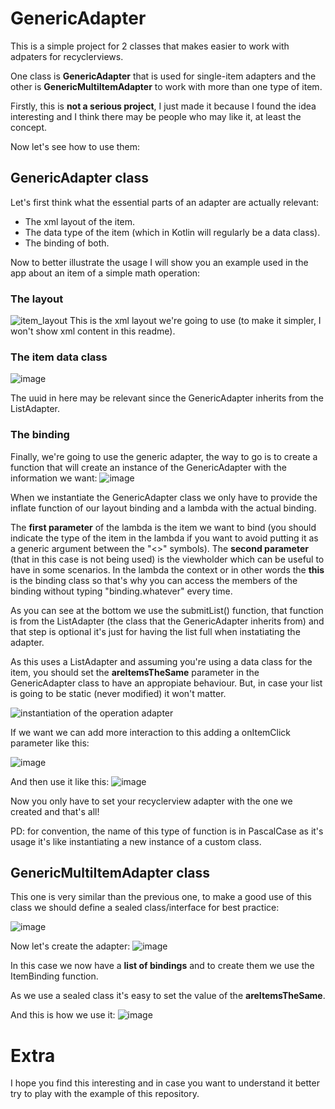 # GenericAdapter

This is a simple project for 2 classes that makes easier to work with adpaters for recyclerviews.

One class is **GenericAdapter** that is used for single-item adapters and the other is **GenericMultiItemAdapter** to work with more than one type of item.

Firstly, this is **not a serious project**, I just made it because I found the idea interesting and I think there may be people who may like it, at least the concept.

Now let's see how to use them:

## GenericAdapter  class

Let's first think what the essential parts of an adapter are actually relevant:
- The xml layout of the item.
- The data type of the item (which in Kotlin will regularly be a data class).
- The binding of both.

Now to better illustrate the usage I will show you an example used in the app about an item of a simple math operation:

###  The layout
![item_layout](https://user-images.githubusercontent.com/86477169/213011000-de3a436c-2efa-4376-8755-1c6ad792d12d.PNG)
This is the xml layout we're going to use (to make it simpler, I won't show xml content in this readme).

### The item data class
![image](https://user-images.githubusercontent.com/86477169/218253563-8502eed6-a415-4365-bea6-45996addf399.png)

The uuid in here may be relevant since the GenericAdapter inherits from the ListAdapter.

### The binding
Finally, we're going to use the generic adapter, the way to go is to create a function that will create an instance of the GenericAdapter with the information we want:
![image](https://user-images.githubusercontent.com/86477169/218253729-9c4d6421-2799-4748-a1c3-9bc531846877.png)


When we instantiate the GenericAdapter class we only have to provide the inflate function of our layout binding and a lambda with the actual binding.

The **first parameter** of the lambda is the item we want to bind (you should indicate the type of the item in the lambda if you want to avoid putting it as a generic argument between the "<>" symbols).
The **second parameter** (that in this case is not being used) is the viewholder which can be useful to have in some scenarios.
In the lambda the context or in other words the **this** is the binding class so that's why you can access the members of the binding without typing "binding.whatever" every time.

As you can see at the bottom we use the submitList() function, that function is from the ListAdapter (the class that the GenericAdapter inherits from) and that step is optional it's just for having the list full when instatiating the adapter.

As this uses a ListAdapter and assuming you're using a data class for the item, you should set the **areItemsTheSame** parameter in the GenericAdapter class to have an appropiate behaviour.
But, in case your list is going to be static (never modified) it won't matter.


![instantiation of the operation adapter](https://user-images.githubusercontent.com/86477169/213016492-ad71ff06-613d-46c8-9e59-aae0c08042f1.PNG)

If we want we can add more interaction to this adding a onItemClick parameter like this:

![image](https://user-images.githubusercontent.com/86477169/218253832-49c087fb-e9e6-47a7-9ccb-9e0fb06bd5ec.png)

And then use it like this:
![image](https://user-images.githubusercontent.com/86477169/218253959-55be0b75-d2e3-4c57-bcc2-ece213eee0e7.png)

Now you only have to set your recyclerview adapter with the one we created and that's all!

PD: for convention, the name of this type of function is in PascalCase as it's usage it's like instantiating a new instance of a custom class.

## GenericMultiItemAdapter  class

This one is very similar than the previous one, to make a good use of this class we should define a sealed class/interface for best practice:

![image](https://user-images.githubusercontent.com/86477169/218254258-aa34545b-4cdd-49c1-8124-4d8267f5dc01.png)

Now let's create the adapter:
![image](https://user-images.githubusercontent.com/86477169/218254497-6d0051bf-1620-4265-ac84-05783fec18b4.png)

In this case we now have a **list of bindings** and to create them we use the ItemBinding function.

As we use a sealed class it's easy to set the value of the **areItemsTheSame**.

And this is how we use it:
![image](https://user-images.githubusercontent.com/86477169/218254383-6e2f4b00-1ab5-4666-95b4-9f323771950c.png)


# Extra
I hope you find this interesting and in case you want to understand it better try to play with the example of this repository.
